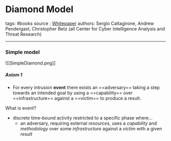# Diamond Model
tags: #books
source : [Whitepaper](https://www.activeresponse.org/wp-content/uploads/2013/07/diamond.pdf)
authors: Sergio Caltagirone, Andrew Pendergast, Christopher Betz (all Center for Cyber Intelligence Analysis and Threat Research)

---

 ### Simple model
 
![[SimpleDiamond.png]]

##### Axiom 1
- For every intrusion **event** there exists an ==adversary== taking a step towards an intended goal by using a ==capability== over ==infrastructure== against a ==victim== to produce a result.

What is event?
- discrete time-bound activity restricted to a specific phase where...
	- an adversary, requiring external *resources*, uses a *capability* and *methodology* over some *infrastructure* against a *victim* with a given *result*

